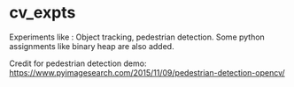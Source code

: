 # cv_expts
Experiments like : Object tracking, pedestrian detection. Some python assignments like binary heap are also added.

Credit for pedestrian detection demo: https://www.pyimagesearch.com/2015/11/09/pedestrian-detection-opencv/
